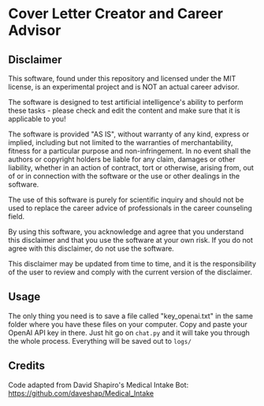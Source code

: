 # Cover Letter Creator and Career Advisor  


## Disclaimer

This software, found under this repository and licensed under the MIT license, is an experimental project and is NOT an actual career advisor.  

The software is designed to test artificial intelligence's ability to perform these tasks - please check and edit the content and make sure that it is applicable to you!   

The software is provided "AS IS", without warranty of any kind, express or implied, including but not limited to the warranties of merchantability, fitness for a particular purpose and non-infringement. In no event shall the authors or copyright holders be liable for any claim, damages or other liability, whether in an action of contract, tort or otherwise, arising from, out of or in connection with the software or the use or other dealings in the software.

The use of this software is purely for scientific inquiry and should not be used to replace the career advice of professionals in the career counseling field.

By using this software, you acknowledge and agree that you understand this disclaimer and that you use the software at your own risk. If you do not agree with this disclaimer, do not use the software. 

This disclaimer may be updated from time to time, and it is the responsibility of the user to review and comply with the current version of the disclaimer.

## Usage

The only thing you need is to save a file called "key_openai.txt" in the same folder where you have these files on your computer.  Copy and paste your OpenAI API key in there. Just hit go on `chat.py` and it will take you through the whole process. Everything will be saved out to `logs/`

## Credits

Code adapted from David Shapiro's Medical Intake Bot: https://github.com/daveshap/Medical_Intake
